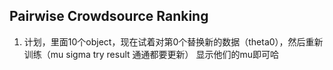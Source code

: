 ## Pairwise Crowdsource Ranking

1. 计划，里面10个object，现在试着对第0个替换新的数据（theta0），然后重新训练（mu sigma try result 通通都要更新）
    显示他们的mu即可哈